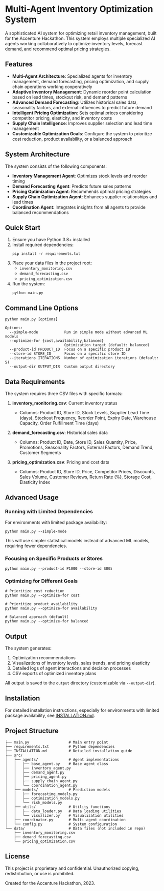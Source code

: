 # Multi-Agent Inventory Optimization System

A sophisticated AI system for optimizing retail inventory management, built for the Accenture Hackathon. This system employs multiple specialized AI agents working collaboratively to optimize inventory levels, forecast demand, and recommend optimal pricing strategies.

## Features

- **Multi-Agent Architecture**: Specialized agents for inventory management, demand forecasting, pricing optimization, and supply chain operations working cooperatively
- **Adaptive Inventory Management**: Dynamic reorder point calculation based on lead times, stockout risk, and demand patterns
- **Advanced Demand Forecasting**: Utilizes historical sales data, seasonality factors, and external influences to predict future demand
- **Intelligent Pricing Optimization**: Sets optimal prices considering competitor pricing, elasticity, and inventory costs
- **Supply Chain Intelligence**: Improves supplier selection and lead time management
- **Customizable Optimization Goals**: Configure the system to prioritize cost reduction, product availability, or a balanced approach

## System Architecture

The system consists of the following components:

- **Inventory Management Agent**: Optimizes stock levels and reorder timing
- **Demand Forecasting Agent**: Predicts future sales patterns
- **Pricing Optimization Agent**: Recommends optimal pricing strategies
- **Supply Chain Optimization Agent**: Enhances supplier relationships and lead times
- **Coordination Agent**: Integrates insights from all agents to provide balanced recommendations

## Quick Start

1. Ensure you have Python 3.8+ installed
2. Install required dependencies:
   ```
   pip install -r requirements.txt
   ```
3. Place your data files in the project root:
   - `inventory_monitoring.csv`
   - `demand_forecasting.csv`
   - `pricing_optimization.csv`
4. Run the system:
   ```
   python main.py
   ```

## Command Line Options

```
python main.py [options]

Options:
  --simple-mode            Run in simple mode without advanced ML models
  --optimize-for {cost,availability,balanced}
                           Optimization target (default: balanced)
  --product-id PRODUCT_ID  Focus on a specific product ID
  --store-id STORE_ID      Focus on a specific store ID
  --iterations ITERATIONS  Number of optimization iterations (default: 5)
  --output-dir OUTPUT_DIR  Custom output directory
```

## Data Requirements

The system requires three CSV files with specific formats:

1. **inventory_monitoring.csv**: Current inventory status
   - Columns: Product ID, Store ID, Stock Levels, Supplier Lead Time (days), Stockout Frequency, Reorder Point, Expiry Date, Warehouse Capacity, Order Fulfillment Time (days)

2. **demand_forecasting.csv**: Historical sales data
   - Columns: Product ID, Date, Store ID, Sales Quantity, Price, Promotions, Seasonality Factors, External Factors, Demand Trend, Customer Segments

3. **pricing_optimization.csv**: Pricing and cost data
   - Columns: Product ID, Store ID, Price, Competitor Prices, Discounts, Sales Volume, Customer Reviews, Return Rate (%), Storage Cost, Elasticity Index

## Advanced Usage

### Running with Limited Dependencies

For environments with limited package availability:

```
python main.py --simple-mode
```

This will use simpler statistical models instead of advanced ML models, requiring fewer dependencies.

### Focusing on Specific Products or Stores

```
python main.py --product-id P1000 --store-id S005
```

### Optimizing for Different Goals

```
# Prioritize cost reduction
python main.py --optimize-for cost

# Prioritize product availability
python main.py --optimize-for availability

# Balanced approach (default)
python main.py --optimize-for balanced
```

## Output

The system generates:

1. Optimization recommendations
2. Visualizations of inventory levels, sales trends, and pricing elasticity
3. Detailed logs of agent interactions and decision processes
4. CSV exports of optimized inventory plans

All output is saved to the `output` directory (customizable via `--output-dir`).

## Installation

For detailed installation instructions, especially for environments with limited package availability, see [INSTALLATION.md](INSTALLATION.md).

## Project Structure

```
├── main.py                  # Main entry point
├── requirements.txt         # Python dependencies
├── INSTALLATION.md          # Detailed installation guide
├── src/
│   ├── agents/              # Agent implementations
│   │   ├── base_agent.py    # Base agent class
│   │   ├── inventory_agent.py
│   │   ├── demand_agent.py
│   │   ├── pricing_agent.py
│   │   ├── supply_chain_agent.py
│   │   └── coordination_agent.py
│   ├── models/              # Prediction models
│   │   ├── forecasting_models.py
│   │   ├── optimization_models.py
│   │   └── risk_models.py
│   ├── utils/               # Utility functions
│   │   ├── data_loader.py   # Data loading utilities
│   │   └── visualizer.py    # Visualization utilities
│   ├── coordinator.py       # Multi-agent coordination
│   └── config.py            # System configuration
└── data/                    # Data files (not included in repo)
    ├── inventory_monitoring.csv
    ├── demand_forecasting.csv
    └── pricing_optimization.csv
```

## License

This project is proprietary and confidential. Unauthorized copying, redistribution, or use is prohibited.

Created for the Accenture Hackathon, 2023.